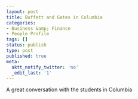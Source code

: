 ```yaml
---
layout: post
title: Buffett and Gates in Columbia
categories:
- Business &amp; Finance
- People Profile
tags: []
status: publish
type: post
published: true
meta:
  aktt_notify_twitter: 'no'
  _edit_last: '1'
---
```

A great conversation with the students in Columbia
